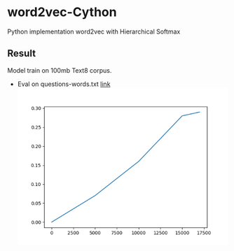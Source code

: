 # word2vec-Cython
Python implementation word2vec with Hierarchical Softmax

## Result
Model train on 100mb Text8 corpus.

- Eval on questions-words.txt [link](https://github.com/nicholas-leonard/word2vec/blob/master/questions-words.txt)
![p1](result/accuracy.png)